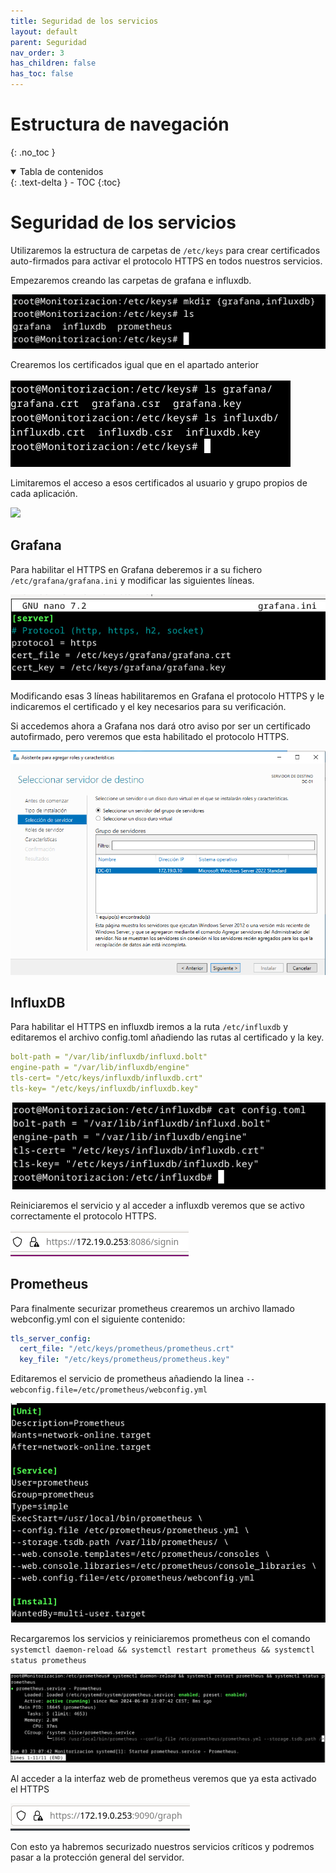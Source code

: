 ```yaml
---
title: Seguridad de los servicios
layout: default
parent: Seguridad
nav_order: 3
has_children: false
has_toc: false
---
```


# Estructura de navegación
{: .no_toc }

<details open markdown="block">
  <summary>
    Tabla de contenidos
  </summary>
  {: .text-delta }
- TOC
{:toc}
</details>

# Seguridad de los servicios

Utilizaremos la estructura de carpetas de `/etc/keys` para crear certificados auto-firmados para activar el protocolo HTTPS en todos nuestros servicios.

Empezaremos creando las carpetas de grafana e influxdb.

<img src="https://raw.githubusercontent.com/IagoLB/iagolb.github.io/main/images/242.png" />

Crearemos los certificados igual que en el apartado anterior

<img src="https://raw.githubusercontent.com/IagoLB/iagolb.github.io/main/images/243.png" />

Limitaremos el acceso a esos certificados al usuario y grupo propios de cada aplicación.

<img src="https://raw.githubusercontent.com/IagoLB/iagolb.github.io/main/images/24.4png" />

## Grafana

Para habilitar el HTTPS en Grafana deberemos ir a su fichero `/etc/grafana/grafana.ini` y modificar las siguientes líneas.

<img src="https://raw.githubusercontent.com/IagoLB/iagolb.github.io/main/images/245.png" />

Modificando esas 3 líneas habilitaremos en Grafana el protocolo HTTPS y le indicaremos el certificado y el key necesarios para su verificación.

Si accedemos ahora a Grafana nos dará otro aviso por ser un certificado autofirmado, pero veremos que esta habilitado el protocolo HTTPS.

<img src="https://raw.githubusercontent.com/IagoLB/iagolb.github.io/main/images/26.png" />

## InfluxDB

Para habilitar el HTTPS en influxdb iremos a la ruta `/etc/influxdb` y editaremos el archivo config.toml añadiendo las rutas al certificado y la key.

```yaml
bolt-path = "/var/lib/influxdb/influxd.bolt"
engine-path = "/var/lib/influxdb/engine"
tls-cert= "/etc/keys/influxdb/influxdb.crt"
tls-key= "/etc/keys/influxdb/influxdb.key"
```

<img src="https://raw.githubusercontent.com/IagoLB/iagolb.github.io/main/images/247.png" />

Reiniciaremos el servicio y al acceder a influxdb veremos que se activo correctamente el protocolo HTTPS.

<img src="https://raw.githubusercontent.com/IagoLB/iagolb.github.io/main/images/248.png" />

## Prometheus

Para finalmente securizar prometheus crearemos un archivo llamado webconfig.yml con el siguiente contenido:

```yaml
tls_server_config:
  cert_file: "/etc/keys/prometheus/prometheus.crt"
  key_file: "/etc/keys/prometheus/prometheus.key"
```

Editaremos el servicio de prometheus añadiendo la linea 
`--webconfig.file=/etc/prometheus/webconfig.yml`

<img src="https://raw.githubusercontent.com/IagoLB/iagolb.github.io/main/images/249.png" />

Recargaremos los servicios y reiniciaremos prometheus con el comando
`systemctl daemon-reload && systemctl restart prometheus && systemctl status prometheus`

<img src="https://raw.githubusercontent.com/IagoLB/iagolb.github.io/main/images/250.png" />

Al acceder a la interfaz web de prometheus veremos que ya esta activado el HTTPS

<img src="https://raw.githubusercontent.com/IagoLB/iagolb.github.io/main/images/251.png" />

Con esto ya habremos securizado nuestros servicios críticos y podremos pasar a la protección general del servidor.